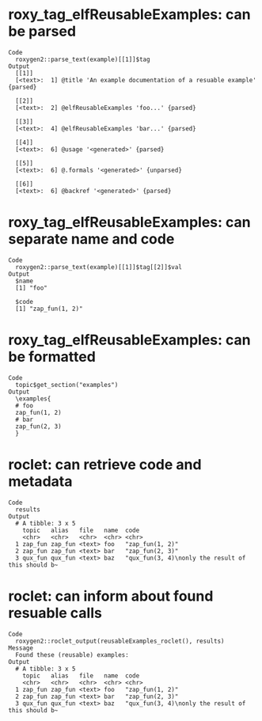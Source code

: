 # roxy_tag_elfReusableExamples: can be parsed

    Code
      roxygen2::parse_text(example)[[1]]$tag
    Output
      [[1]]
      [<text>:  1] @title 'An example documentation of a resuable example' {parsed}
      
      [[2]]
      [<text>:  2] @elfReusableExamples 'foo...' {parsed}
      
      [[3]]
      [<text>:  4] @elfReusableExamples 'bar...' {parsed}
      
      [[4]]
      [<text>:  6] @usage '<generated>' {parsed}
      
      [[5]]
      [<text>:  6] @.formals '<generated>' {unparsed}
      
      [[6]]
      [<text>:  6] @backref '<generated>' {parsed}
      

# roxy_tag_elfReusableExamples: can separate name and code

    Code
      roxygen2::parse_text(example)[[1]]$tag[[2]]$val
    Output
      $name
      [1] "foo"
      
      $code
      [1] "zap_fun(1, 2)"
      

# roxy_tag_elfReusableExamples: can be formatted

    Code
      topic$get_section("examples")
    Output
      \examples{
      # foo
      zap_fun(1, 2)
      # bar
      zap_fun(2, 3)
      } 

# roclet: can retrieve code and metadata

    Code
      results
    Output
      # A tibble: 3 x 5
        topic   alias   file   name  code                                             
        <chr>   <chr>   <chr>  <chr> <chr>                                            
      1 zap_fun zap_fun <text> foo   "zap_fun(1, 2)"                                  
      2 zap_fun zap_fun <text> bar   "zap_fun(2, 3)"                                  
      3 qux_fun qux_fun <text> baz   "qux_fun(3, 4)\nonly the result of this should b~

# roclet: can inform about found resuable calls

    Code
      roxygen2::roclet_output(reusableExamples_roclet(), results)
    Message
      Found these (reusable) examples:
    Output
      # A tibble: 3 x 5
        topic   alias   file   name  code                                             
        <chr>   <chr>   <chr>  <chr> <chr>                                            
      1 zap_fun zap_fun <text> foo   "zap_fun(1, 2)"                                  
      2 zap_fun zap_fun <text> bar   "zap_fun(2, 3)"                                  
      3 qux_fun qux_fun <text> baz   "qux_fun(3, 4)\nonly the result of this should b~

